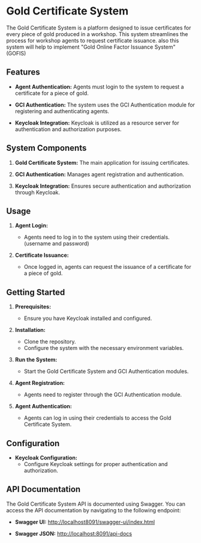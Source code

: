 # Gold Certificate System

The Gold Certificate System is a platform designed to issue certificates for every piece of gold produced in a workshop. This system streamlines the process for workshop agents to request certificate issuance. also this system will help to implement "Gold Online Factor Issuance System" (GOFIS)

## Features

- **Agent Authentication:** Agents must login to the system to request a certificate for a piece of gold.

- **GCI Authentication:** The system uses the GCI Authentication module for registering and authenticating agents.

- **Keycloak Integration:** Keycloak is utilized as a resource server for authentication and authorization purposes.

## System Components

1. **Gold Certificate System:** The main application for issuing certificates.

2. **GCI Authentication:** Manages agent registration and authentication.

3. **Keycloak Integration:** Ensures secure authentication and authorization through Keycloak.

## Usage

1. **Agent Login:**
   - Agents need to log in to the system using their credentials.(username and password)

2. **Certificate Issuance:**
   - Once logged in, agents can request the issuance of a certificate for a piece of gold.

## Getting Started

1. **Prerequisites:**
   - Ensure you have Keycloak installed and configured.

2. **Installation:**
   - Clone the repository.
   - Configure the system with the necessary environment variables.

3. **Run the System:**
   - Start the Gold Certificate System and GCI Authentication modules.

4. **Agent Registration:**
   - Agents need to register through the GCI Authentication module.

5. **Agent Authentication:**
   - Agents can log in using their credentials to access the Gold Certificate System.

## Configuration

- **Keycloak Configuration:**
  - Configure Keycloak settings for proper authentication and authorization.

## API Documentation

The Gold Certificate System API is documented using Swagger. You can access the API documentation by navigating to the following endpoint:

- **Swagger UI:** [http://localhost8091/swagger-ui/index.html](http://localhost:8091/swagger-ui/index.html)

- **Swagger JSON:** [http://localhost:8091/api-docs](http://localhost:8091/api-docs)
